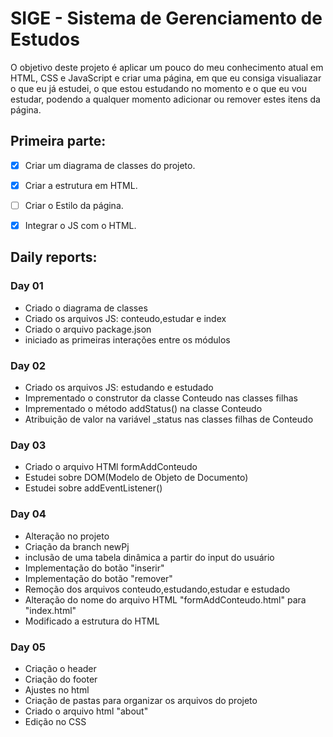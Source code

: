 # SIGE - Sistema de Gerenciamento de Estudos
O objetivo deste projeto é aplicar um pouco do meu conhecimento atual em HTML, CSS e JavaScript e  criar uma página, em que eu consiga visualiazar o que eu já estudei, o que estou estudando no momento e o que eu vou estudar, podendo a qualquer momento adicionar ou remover estes itens da página.

## Primeira parte:
- [x] Criar um diagrama de classes do  projeto.
- [x] Criar a estrutura em HTML.
- [ ] Criar o Estilo da página.
- [x] Integrar o JS com o HTML.


## Daily reports:
 
 
 ### Day 01
- Criado o diagrama de classes
- Criado os arquivos JS: conteudo,estudar e index
- Criado o arquivo package.json
- iniciado as primeiras interações entre os módulos

 ### Day 02
 - Criado os arquivos JS: estudando e estudado
 - Imprementado o construtor da classe Conteudo nas classes filhas
 - Imprementado o método addStatus() na classe Conteudo
 - Atribuição de valor na variável _status nas  classes filhas de Conteudo

### Day 03
- Criado o arquivo HTMl formAddConteudo
- Estudei sobre DOM(Modelo de Objeto de Documento)
- Estudei sobre addEventListener()

### Day 04
- Alteração no projeto
- Criação da branch newPj
- inclusão de uma tabela dinâmica a partir do input do usuário
- Implementação do botão "inserir"
- Implementação do botão "remover"
- Remoção dos arquivos conteudo,estudando,estudar e estudado
- Alteração do nome do arquivo HTML "formAddConteudo.html" para "index.html"
- Modificado a estrutura do HTML

### Day 05
- Criação o header
- Criação do footer
- Ajustes no html
- Criação de pastas para organizar os arquivos do projeto
- Criado o arquivo html "about" 
- Edição no CSS

